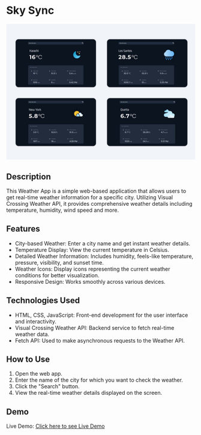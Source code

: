 # Sky Sync

<img src="Weather App.jpg" alt="Chat App">

## Description

This Weather App is a simple web-based application that allows users to get real-time weather information for a specific city. Utilizing Visual Crossing Weather API, it provides comprehensive weather details including temperature, humidity, wind speed and more.

## Features

- City-based Weather: Enter a city name and get instant weather details.
- Temperature Display: View the current temperature in Celsius.
- Detailed Weather Information: Includes humidity, feels-like temperature, pressure, visibility, and sunset time.
- Weather Icons: Display icons representing the current weather conditions for better visualization.
- Responsive Design: Works smoothly across various devices.

## Technologies Used

- HTML, CSS, JavaScript: Front-end development for the user interface and interactivity.
- Visual Crossing Weather API: Backend service to fetch real-time weather data.
- Fetch API: Used to make asynchronous requests to the Weather API.

## How to Use

1) Open the web app.
2) Enter the name of the city for which you want to check the weather.
3) Click the "Search" button.
4) View the real-time weather details displayed on the screen.

## Demo

Live Demo:  <a href="https://muhammadmaaztahir.github.io/Sky_Sync/">Click here to see Live Demo</a>
